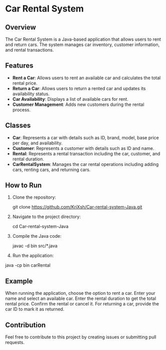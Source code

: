 # Car Rental System            

## Overview

The Car Rental System is a Java-based application that allows users to rent and return cars. The system manages car inventory, customer information, and rental transactions.
            
## Features     
           
- **Rent a Car**: Allows users to rent an available car and calculates the total rental price.
- **Return a Car**: Allows users to return a rented car and updates its availability status.
- **Car Availability**: Displays a list of available cars for rent.
- **Customer Management**: Adds new customers during the rental process.
   
## Classes      
      
- **Car**: Represents a car with details such as ID, brand, model, base price per day, and availability.
- **Customer**: Represents a customer with details such as ID and name.
- **Rental**: Represents a rental transaction including the car, customer, and rental duration.
- **CarRentalSystem**: Manages the car rental operations including adding cars, renting cars, and returning cars.

## How to Run

1. Clone the repository:

   
   git clone https://github.com/KriXsh/Car-rental-system-Java.git

2. Navigate to the project directory:
     
    cd Car-rental-system-Java

3. Compile the Java code:

    javac -d bin src/*.java

4. Run the application:

  java -cp bin carRental



## Example
When running the application, choose the option to rent a car.
Enter your name and select an available car.
Enter the rental duration to get the total rental price.
Confirm the rental or cancel it.
For returning a car, provide the car ID to mark it as returned.

## Contribution
Feel free to contribute to this project by creating issues or submitting pull requests.

